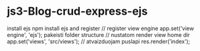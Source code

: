 # js3-Blog-crud-express-ejs

install ejs
npm install ejs
and register
// register view engine
app.set('view engine', 'ejs');
pakeisti folder structure
// nustatom render view home dir
app.set('views', 'src/views');
// atvaizduojam puslapi
res.render('index');
